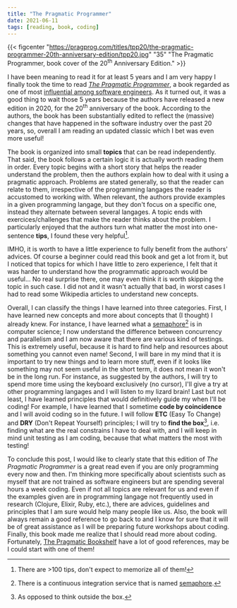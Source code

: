 ```yaml
---
title: "The Pragmatic Programmer"
date: 2021-06-11
tags: [reading, book, coding]
---
```


{{< figcenter "https://pragprog.com/titles/tpp20/the-pragmatic-programmer-20th-anniversary-edition/tpp20.jpg" "35" "The Pragmatic Programmer, book cover of the 20<sup>th</sup> Anniversary Edition." >}}

I have been meaning to read it for at least 5 years and I am very happy I
finally took the time to read [*The Pragmatic Programmer*](https://pragprog.com/titles/tpp20/the-pragmatic-programmer-20th-anniversary-edition/), a book regarded as one of most [influential among software engineers](https://jasonroell.com/2015/03/16/12-most-infuential-books-every-software-engineer-needs-to-read/). As it turned out, it was a good thing to wait those 5 years because the authors have released a new edition in 2020, for the 20<sup>th</sup> anniversary of the book. According to the authors, the book has been substantially edited to reflect the (massive) changes that have happened in the software industry over the past 20 years, so, overall I am reading an updated classic which I bet was even more useful!

The book is organized into small **topics** that can be read independently. That said, the book follows a certain logic it is actually worth reading them in order. Every topic begins with a short story that helps the reader understand the problem, then the authors explain how to deal with it using a pragmatic approach. Problems are stated generally, so that the reader can relate to them, irrespective of the programming langages the reader is accustomed to working with. When relevant, the authors provide examples in a given programming langage, but they don't focus on a specific one, instead they alternate between several langages. A topic ends with exercices/challenges that make the reader thinks about the problem. I particularly enjoyed that the authors turn what matter the most into one-sentence **tips**, I found these very helpful[^tips].

[^tips]: There are >100 tips, don't expect to memorize all of them!

IMHO, it is worth to have a little experience to fully benefit from the authors' advices. Of course a beginner could read this book and get a lot from it, but I noticed that topics for which I have little to zero experience, I felt that it was harder to understand how the programmatic approach would be useful... No real surprise there, one may even think it is worth skipping the topic in such case. I did not and it wasn't actually that bad, in worst cases I had to read some Wikipedia articles to understand new concepts. 

Overall, I can classify the things I have learned into three categories. First, I have learned new concepts and more about concepts that (I thought) I already knew. For instance, I have learned what a [semaphore](https://bit.ly/2ThBpfA)[^sema] is in computer science; I now understand the difference between concurrency and parallelism and I am now aware that there are various kind of testings. This is extremely useful, because it is hard to find help and resources about something you cannot even name! Second, I will bare in my mind that it is important to try new things and to learn more stuff, even if it looks like something may not seem useful in the short term, it does not mean it won't be in the long run. For instance, as suggested by the authors, I will try to spend more time using the keyboard exclusively (no cursor), I'll give a try at other programming langages and I will listen to my lizard brain! Last but not least, I have learned principles that would definitively guide my when I'll be coding! For example, I have learned that I sometime **code by coincidence** and I will avoid coding so in the future. I will follow **ETC** (Easy To Change) and **DRY** (Don't Repeat Yourself) principles; I will try to **find the box**[^box], i.e. finding what are the real constrains I have to deal with, and I will keep in mind unit testing as I am coding, because that what matters the most with testing!

To conclude this post, I would like to clearly state that this edition of *The Pragmatic Programmer* is a great read even if you are only programming every now and then. I'm thinking more specifically about scientists such as myself that are not trained as software engineers but are spending several hours a week coding. Even if not all topics are relevant for us and even if the examples given are in programming langage not frequently used in research (Clojure, Elixir, Ruby, etc.), there are advices, guidelines and principles that I am sure would help many people like us. Also, the book will always remain a good reference to go back to and I know for sure that it will be of great assistance as I will be preparing future workshops about coding. Finally, this book made me realize that I should read more about coding. Fortunately, [The Pragmatic Bookshelf](https://pragprog.com/) have a lot of good references, may be I could start with one of them!


[^sema]: There is a continuous integration service that is named [semaphore](https://semaphoreci.com/).
[^box]: As opposed to think outside the box.